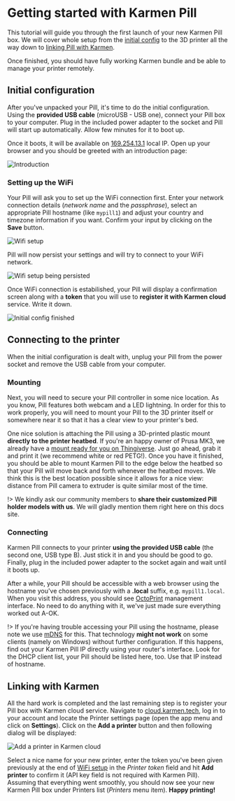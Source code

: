 # Getting started with Karmen Pill

This tutorial will guide you through the first launch of your new Karmen Pill
box. We will cover whole setup from the [initial
config](pill-getting-started.md?id=initial-configuration) to the 3D printer all
the way down to [linking Pill with
Karmen](pill-getting-started.md?id=linking-with-karmen).

Once finished, you should have fully working Karmen bundle and be able to manage your
printer remotely.

## Initial configuration

After you've unpacked your Pill, it's time to do the initial configuration.
Using the **provided USB cable** (microUSB - USB one), connect your Pill box to
your computer. Plug in the included power adapter to the socket and Pill will
start up automatically. Allow few minutes for it to boot up.

Once it boots, it will be available on [169.254.13.1](http://169.254.13.1) local
IP. Open up your browser and you should be greeted with an introduction page:

<div class="center">

![Introduction](_media/pill-getting-started-intro.png ":size=600")

</div>

### Setting up the WiFi

Your Pill will ask you to set up the WiFi connection first. Enter your network
connection details (*network name* and the *passphrase*), select an appropriate
Pill hostname (like `mypill1`) and adjust your country and timezone information
if you want. Confirm your input by clicking on the **Save** button.

<div class="center">

![Wifi setup](_media/pill-getting-started-wifi.png ":size=600")

</div>

Pill will now persist your settings and will try to connect to your WiFi network.

<div class="center">

![Wifi setup being persisted](_media/pill-getting-started-writing-changes.png ":size=400")

</div>

Once WiFi connection is estabilished, your Pill will display a confirmation
screen along with a **token** that you will use to **register it with Karmen cloud**
service. Write it down.

<div class="center">

![Initial config finished](_media/pill-getting-started-success.png ":size=600")

</div>

## Connecting to the printer

When the initial configuration is dealt with, unplug your Pill from the power
socket and remove the USB cable from your computer.

### Mounting

Next, you will need to secure your Pill controller in some nice location.
As you know, Pill features both webcam and a LED lightning. In order for this to
work properly, you will need to mount your Pill to the 3D printer itself or
somewhere near it so that it has a clear view to your printer's bed.

One nice solution is attaching the Pill using a 3D-printed plastic mount
**directly to the printer heatbed**. If you're an happy owner of Prusa MK3, we already
have a [mount ready for you on
Thingiverse](https://www.thingiverse.com/thing:4267454). Just go ahead, grab it
and print it (we recommend white or red PETG!). Once you have it finished, you
should be able to mount Karmen Pill to the edge below the heatbed so that your
Pill will move back and forth whenever the heatbed moves. We think this is the
best location possible since it allows for a nice view: distance from Pill camera
to extruder is quite similar most of the time.

!> We kindly ask our community members to **share their customized Pill holder models with us**. We
will gladly mention them right here on this docs site.

### Connecting

Karmen Pill connects to your printer **using the provided USB cable** (the
second one, USB type B). Just stick it in and you should be good to go. Finally,
plug in the included power adapter to the socket again and wait until it boots
up.

After a while, your Pill should be accessible with a web browser using the
hostname you've chosen previously with a **.local** suffix, e.g.
`mypill1.local`. When you visit this address, you should see
[OctoPrint](https://octoprint.org/) management interface. No need to do anything
with it, we've just made sure everything worked out A-OK.

!> If you're having trouble accessing your Pill using the hostname, please note we use
[mDNS](https://en.wikipedia.org/wiki/Multicast_DNS) for this. That technology
**might not work** on some clients (namely on Windows) without further
configuration. If this happens, find out your Karmen Pill IP directly using your
router's interface. Look for the DHCP client list, your Pill should be listed
here, too. Use that IP instead of hostname.

## Linking with Karmen

All the hard work is completed and the last remaining step is to register your
Pill box with Karmen cloud service. Navigate to
[cloud.karmen.tech](https://cloud.karmen.tech), log in to your account and locate the Printer
settings page (open the app menu and click on **Settings**). Click on the **Add
a printer** button and then following dialog will be displayed:

<div class="center">

![Add a printer in Karmen cloud](_media/printers-add-a-printer.png ":size=600x417")

</div>

Select a nice name for your new printer, enter the token you've been given
previously at the end of [WiFi
setup](pill-getting-started.md?id=setting-up-the-wifi) in the *Printer token*
field and hit **Add printer** to confirm it (API key field is not required with
Karmen Pill). Assuming that everything went smoothly, you should now see your
new Karmen Pill box under Printers list (*Printers* menu item). **Happy
printing!**
